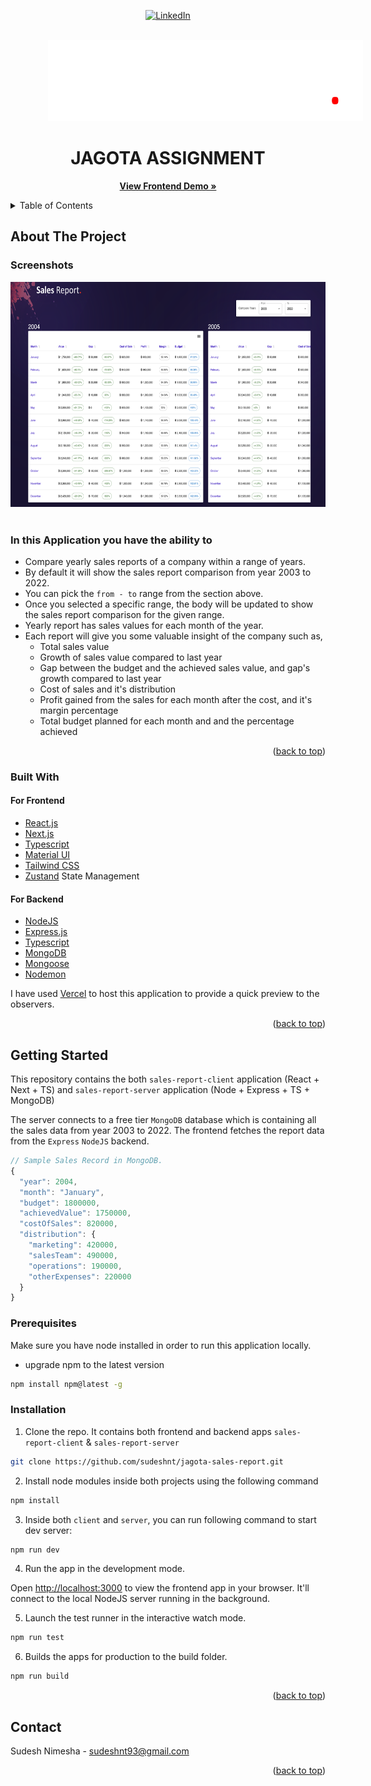 <div id="top"></div>
<div align="center">

[![LinkedIn][linkedin-shield]][linkedin-url]

</div>

<!-- PROJECT LOGO -->
<br />
<div align="center">
  <a href="">
    <img src="sales-report-client/public/images/logo.png" alt="Logo" height="130" style="margin-left: 60px;" >
  </a>
  <h1 align="center">JAGOTA ASSIGNMENT</h1>
  <p align="center">
    <a href="https://jagota-sales-report.vercel.app/" target=”_blank”><strong>View Frontend Demo »</strong></a>
    <br />
  </p>
</div>
<!-- TABLE OF CONTENTS -->
<details>
  <summary>Table of Contents</summary>
  <br />
  <ol>
    <li>
      <a href="#about-the-project">About The Project</a>
      <ul>
        <li><a href="#in-this-application-you-have-the-ability-to">Features</a></li>
        <li><a href="#built-with">Built With</a></li>
      </ul>
    </li>
    <li>
      <a href="#getting-started">Getting Started</a>
      <ul>
        <li><a href="#prerequisites">Prerequisites</a></li>
        <li><a href="#installation">Installation</a></li>
      </ul>
    </li>
    <li><a href="#contact">Contact</a></li>
  </ol>
</details>

<!-- ABOUT THE PROJECT -->

## About The Project

### Screenshots

<div align="center">
  <img src="sales-report-client/public/screenshots/1.png" alt="Logo" height="360">
</div>
<br />

### In this Application you have the ability to

- Compare yearly sales reports of a company within a range of years.
- By default it will show the sales report comparison from year 2003 to 2022.
- You can pick the `from - to` range from the section above.
- Once you selected a specific range, the body will be updated to show the sales report comparison for the given range.
- Yearly report has sales values for each month of the year.
- Each report will give you some valuable insight of the company such as,
  - Total sales value
  - Growth of sales value compared to last year
  - Gap between the budget and the achieved sales value, and gap's growth compared to last year
  - Cost of sales and it's distribution
  - Profit gained from the sales for each month after the cost, and it's margin percentage
  - Total budget planned for each month and and the percentage achieved

<p align="right">(<a href="#top">back to top</a>)</p>

### Built With

#### For Frontend

- [React.js](https://reactjs.org)
- [Next.js](https://nextjs.org/docs)
- [Typescript](https://www.typescriptlang.org)
- [Material UI](https://mui.com/material-ui)
- [Tailwind CSS](https://tailwindcss.com)
- [Zustand](https://www.mongodb.com) State Management

#### For Backend

- [NodeJS](https://nodejs.org/en)
- [Express.js](https://expressjs.com)
- [Typescript](https://www.typescriptlang.org)
- [MongoDB](https://www.mongodb.com)
- [Mongoose](https://mongoosejs.com)
- [Nodemon](https://www.npmjs.com/package/nodemon)

I have used [Vercel](https://vercel.com/) to host this application to provide a quick preview to the observers.

<p align="right">(<a href="#top">back to top</a>)</p>

<!-- GETTING STARTED -->

## Getting Started

This repository contains the both `sales-report-client` application (React + Next + TS) and `sales-report-server` application (Node + Express + TS + MongoDB)

The server connects to a free tier `MongoDB` database which is containing all the sales data from year 2003 to 2022. The frontend fetches the report data from the `Express` `NodeJS` backend.

```javascript
// Sample Sales Record in MongoDB.
{
  "year": 2004,
  "month": "January",
  "budget": 1800000,
  "achievedValue": 1750000,
  "costOfSales": 820000,
  "distribution": {
    "marketing": 420000,
    "salesTeam": 490000,
    "operations": 190000,
    "otherExpenses": 220000
  }
}
```

### Prerequisites

Make sure you have node installed in order to run this application locally.

- upgrade npm to the latest version

```sh
npm install npm@latest -g
```

### Installation

1. Clone the repo. It contains both frontend and backend apps `sales-report-client` & `sales-report-server`

```sh
git clone https://github.com/sudeshnt/jagota-sales-report.git
```

2. Install node modules inside both projects using the following command

```sh
npm install
```

3. Inside both `client` and `server`, you can run following command to start dev server:

```js
npm run dev
```

4. Run the app in the development mode.

Open [http://localhost:3000](http://localhost:3000) to view the frontend app in your browser.
It'll connect to the local NodeJS server running in the background.

5. Launch the test runner in the interactive watch mode.

```js
npm run test
```

6. Builds the apps for production to the build folder.

```js
npm run build
```

<p align="right">(<a href="#top">back to top</a>)</p>

<!-- CONTACT -->

## Contact

Sudesh Nimesha - sudeshnt93@gmail.com

<p align="right">(<a href="#top">back to top</a>)</p>

<!-- MARKDOWN LINKS & IMAGES -->
<!-- https://www.markdownguide.org/basic-syntax/#reference-style-links -->

[linkedin-shield]: https://img.shields.io/badge/-LinkedIn-black.svg?style=for-the-badge&logo=linkedin&colorB=555
[linkedin-url]: https://www.linkedin.com/in/sudeshnt
